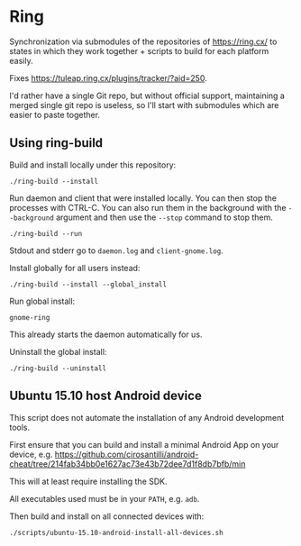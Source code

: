 # Ring

Synchronization via submodules of the repositories of <https://ring.cx/> to states in which they work together + scripts to build for each platform easily.

Fixes <https://tuleap.ring.cx/plugins/tracker/?aid=250>.

I'd rather have a single Git repo, but without official support, maintaining a merged single git repo is useless, so I'll start with submodules which are easier to paste together.

## Using ring-build

Build and install locally under this repository:

    ./ring-build --install

Run daemon and client that were installed locally. You can then stop the processes with CTRL-C. You can also run them in the background with the ``--background`` argument and then use the ``--stop`` command to stop them.

    ./ring-build --run

Stdout and stderr go to `daemon.log` and `client-gnome.log`.

Install globally for all users instead:

    ./ring-build --install --global_install

Run global install:

    gnome-ring

This already starts the daemon automatically for us.

Uninstall the global install:

    ./ring-build --uninstall

## Ubuntu 15.10 host Android device

This script does not automate the installation of any Android development tools.

First ensure that you can build and install a minimal Android App on your device, e.g. <https://github.com/cirosantilli/android-cheat/tree/214fab34bb0e1627ac73e43b72dee7d1f8db7bfb/min>

This will at least require installing the SDK.

All executables used must be in your `PATH`, e.g. `adb`.

Then build and install on all connected devices with:

    ./scripts/ubuntu-15.10-android-install-all-devices.sh
